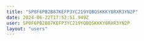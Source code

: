 ```yaml
---
title: "SP0F6PB2B87KEFP3YC219YQBQSKKKY8RXR3YN2P"
date: 2024-06-22T17:52:51.949Z
user: SP0F6PB2B87KEFP3YC219YQBQSKKKY8RXR3YN2P
layout: "users"
---
```

    